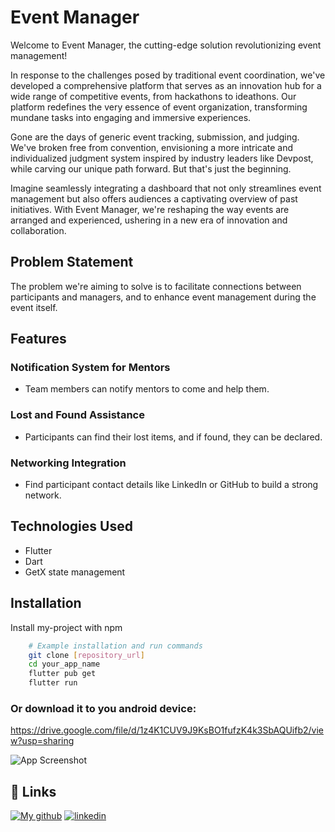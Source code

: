 # Event Manager



Welcome to Event Manager, the cutting-edge solution revolutionizing event management!

In response to the challenges posed by traditional event coordination, we've developed a comprehensive platform that serves as an innovation hub for a wide range of competitive events, from hackathons to ideathons. Our platform redefines the very essence of event organization, transforming mundane tasks into engaging and immersive experiences.

Gone are the days of generic event tracking, submission, and judging. We've broken free from convention, envisioning a more intricate and individualized judgment system inspired by industry leaders like Devpost, while carving our unique path forward. But that's just the beginning.

Imagine seamlessly integrating a dashboard that not only streamlines event management but also offers audiences a captivating overview of past initiatives. With Event Manager, we're reshaping the way events are arranged and experienced, ushering in a new era of innovation and collaboration.


## Problem Statement

The problem we're aiming to solve is to facilitate connections between participants and managers, and to enhance event management during the event itself.

## Features

### Notification System for Mentors
- Team members can notify mentors to come and help them.
  
### Lost and Found Assistance
- Participants can find their lost items, and if found, they can be declared.

### Networking Integration
- Find participant contact details like LinkedIn or GitHub to build a strong network.

## Technologies Used

- Flutter
- Dart
- GetX state management

## Installation

Install my-project with npm

```bash
    # Example installation and run commands
    git clone [repository_url]
    cd your_app_name
    flutter pub get
    flutter run
```
### Or download it to you android device:
 https://drive.google.com/file/d/1z4K1CUV9J9KsBO1fufzK4k3SbAQUifb2/view?usp=sharing

![App Screenshot](https://drive.google.com/file/d/1OPU3LDH1GFghxxv6lY_rMFlYocqMpe0Z/view?usp=sharing)


## 🔗 Links
[![My github](https://img.shields.io/badge/my_portfolio-000?style=for-the-badge&logo=ko-fi&logoColor=white)](https://github.com/yasseresi)
[![linkedin](https://img.shields.io/badge/linkedin-0A66C2?style=for-the-badge&logo=linkedin&logoColor=white)](https://www.linkedin.com/in/korzane-yasser/)


